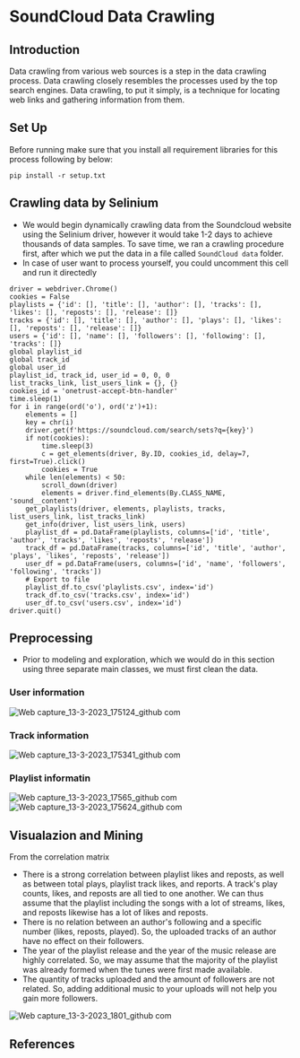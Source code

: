 # SoundCloud Data Crawling 
## Introduction
Data crawling from various web sources is a step in the data crawling process. Data crawling closely resembles the processes used by the top search engines. Data crawling, to put it simply, is a technique for locating web links and gathering information from them.
## Set Up
Before running make sure that you install all requirement libraries for this process following by below:
```
pip install -r setup.txt
```
## Crawling data by Selinium
- We would begin dynamically crawling data from the Soundcloud website using the Selinium driver, however it would take 1-2 days to achieve thousands of data samples. To save time, we ran a crawling procedure first, after which we put the data in a file called `SoundCloud data` folder.
- In case of user want to process yourself, you could uncomment this cell and run it directedly
```
driver = webdriver.Chrome()
cookies = False
playlists = {'id': [], 'title': [], 'author': [], 'tracks': [], 'likes': [], 'reposts': [], 'release': []}
tracks = {'id': [], 'title': [], 'author': [], 'plays': [], 'likes': [], 'reposts': [], 'release': []}
users = {'id': [], 'name': [], 'followers': [], 'following': [], 'tracks': []}
global playlist_id
global track_id
global user_id
playlist_id, track_id, user_id = 0, 0, 0
list_tracks_link, list_users_link = {}, {}
cookies_id = 'onetrust-accept-btn-handler'
time.sleep(1)
for i in range(ord('o'), ord('z')+1):
    elements = []
    key = chr(i)
    driver.get(f'https://soundcloud.com/search/sets?q={key}')
    if not(cookies):
        time.sleep(3)
        c = get_elements(driver, By.ID, cookies_id, delay=7, first=True).click()
        cookies = True
    while len(elements) < 50:
        scroll_down(driver)
        elements = driver.find_elements(By.CLASS_NAME, 'sound__content')
    get_playlists(driver, elements, playlists, tracks, list_users_link, list_tracks_link)
    get_info(driver, list_users_link, users)
    playlist_df = pd.DataFrame(playlists, columns=['id', 'title', 'author', 'tracks', 'likes', 'reposts', 'release'])
    track_df = pd.DataFrame(tracks, columns=['id', 'title', 'author', 'plays', 'likes', 'reposts', 'release'])
    user_df = pd.DataFrame(users, columns=['id', 'name', 'followers', 'following', 'tracks'])
    # Export to file
    playlist_df.to_csv('playlists.csv', index='id')
    track_df.to_csv('tracks.csv', index='id')
    user_df.to_csv('users.csv', index='id')
driver.quit()
```

## Preprocessing
- Prior to modeling and exploration, which we would do in this section using three separate main classes, we must first clean the data.
### User information

![Web capture_13-3-2023_175124_github com](https://user-images.githubusercontent.com/81562297/224681139-3166bbe0-8e18-453e-9e34-3b6664f661a0.jpeg)

### Track information

![Web capture_13-3-2023_175341_github com](https://user-images.githubusercontent.com/81562297/224681496-ecefa38f-e286-4de2-b5f1-ba40e5b27963.jpeg)

### Playlist informatin

![Web capture_13-3-2023_17565_github com](https://user-images.githubusercontent.com/81562297/224682150-6729438e-57c5-4d86-b689-64f90ce52141.jpeg)
![Web capture_13-3-2023_175624_github com](https://user-images.githubusercontent.com/81562297/224682160-4d878f8f-2db3-4b5c-a6c8-5a8ae6d2c060.jpeg)

## Visualazion and Mining
From the correlation matrix
- There is a strong correlation between playlist likes and reposts, as well as between total plays, playlist track likes, and reports. A track's play counts, likes, and reposts are all tied to one another. We can thus assume that the playlist including the songs with a lot of streams, likes, and reposts likewise has a lot of likes and reposts.
- There is no relation between an author's following and a specific number (likes, reposts, played). So, the uploaded tracks of an author have no effect on their followers.
- The year of the playlist release and the year of the music release are highly correlated. So, we may assume that the majority of the playlist was already formed when the tunes were first made available.
- The quantity of tracks uploaded and the amount of followers are not related. So, adding additional music to your uploads will not help you gain more followers.

![Web capture_13-3-2023_1801_github com](https://user-images.githubusercontent.com/81562297/224683002-7d1177d6-aafe-4053-901e-5bc17f6499aa.jpeg)

## References

